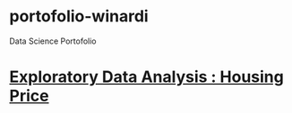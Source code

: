 # portofolio-winardi
Data Science Portofolio

# [Exploratory Data Analysis : Housing Price](https://github.com/awinardi1004/portofolio-winardi/blob/main/Housing_Price.ipynb)
